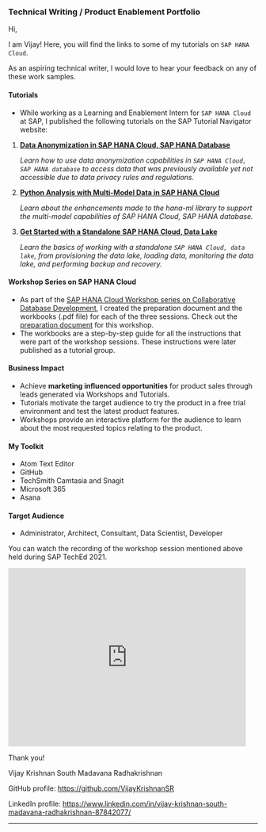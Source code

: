 ### Technical Writing / Product Enablement Portfolio

Hi,

I am Vijay! Here, you will find the links to some of my tutorials on `SAP HANA Cloud`.

As an aspiring technical writer, I would love to hear your feedback on any of these work samples.

#### Tutorials

- While working as a Learning and Enablement Intern for `SAP HANA Cloud` at SAP, I published the following tutorials 
on the SAP Tutorial Navigator website:

1. [**Data Anonymization in SAP HANA Cloud, SAP HANA Database**](https://developers.sap.com/group.hana-cloud-database-data-anonymization.html)

    *Learn how to use data anonymization capabilities in `SAP HANA Cloud, SAP HANA database` to access data that was previously available yet not accessible due to data privacy rules and regulations.*

2. [**Python Analysis with Multi-Model Data in SAP HANA Cloud**](https://developers.sap.com/group.hana-cloud-database-python-multi-model.html)

    *Learn about the enhancements made to the hana-ml library to support the multi-model capabilities of SAP HANA Cloud, SAP HANA database.*

3. [**Get Started with a Standalone SAP HANA Cloud, Data Lake**](https://developers.sap.com/mission.hana-cloud-data-lake-get-started.html)

    *Learn the basics of working with a standalone `SAP HANA Cloud, data lake`, from provisioning the data lake, loading data, monitoring the data lake, and performing backup and recovery.*

#### Workshop Series on SAP HANA Cloud

- As part of the [SAP HANA Cloud Workshop series on Collaborative Database Development](https://event.on24.com/eventRegistration/EventLobbyServletV2?target=reg20V2.jsp&eventid=3342381&sessionid=1&key=E81F3BBAD36BF0C5BE73AFBC18EF81CD&groupId=2764517&sourcepage=register), I created the preparation document and the workbooks (.pdf file) for each of the three sessions. Check out the [preparation document](https://www.sap.com/documents/2021/09/4054ec9c-fa7d-0010-bca6-c68f7e60039b.html) for this workshop.
- The workbooks are a step-by-step guide for all the instructions that were part of the workshop sessions. These instructions were later published as a tutorial group.

#### Business Impact

- Achieve **marketing influenced opportunities** for product sales through leads generated via Workshops and Tutorials.
- Tutorials motivate the target audience to try the product in a free trial environment and test the latest product features.
- Workshops provide an interactive platform for the audience to learn about the most requested topics relating to the product.

#### My Toolkit

- Atom Text Editor
- GitHub
- TechSmith Camtasia and Snagit
- Microsoft 365
- Asana

#### Target Audience
- Administrator, Architect, Consultant, Data Scientist, Developer


You can watch the recording of the workshop session mentioned above held during SAP TechEd 2021.  
<iframe width="480" height="360" src="https://www.youtube.com/embed/kRxZ2exSal4" frameborder="0" allowfullscreen></iframe>


Thank you!

Vijay Krishnan South Madavana Radhakrishnan

GitHub profile: <https://github.com/VijayKrishnanSR>

LinkedIn profile: <https://www.linkedin.com/in/vijay-krishnan-south-madavana-radhakrishnan-87842077/>

***
